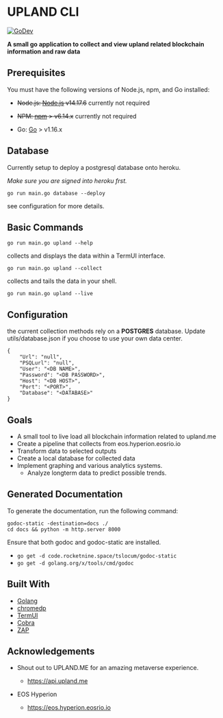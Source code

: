 # UPLAND CLI

[![GoDev](https://img.shields.io/badge/go.dev-reference-007d9c?logo=go&logoColor=white&style=flat-square)](https://dothissomeday.com)

**A small go application to collect and view upland related blockchain information and raw data**

## Prerequisites

You must have the following versions of Node.js, npm, and Go installed:

- ~~Node.js: [Node.js](https://nodejs.org/en/) v14.17.6~~ currently not required
- ~~NPM: [npm](https://www.npmjs.com/) > v6.14.x~~ currently not required

- Go: [Go](https://golang.org/doc/install) > v1.16.x

## Database

Currently setup to deploy a postgresql database onto heroku.

_Make sure you are signed into heroku frst._

```
go run main.go database --deploy
```

see configuration for more details.

## Basic Commands

```shell
go run main.go upland --help
```

collects and displays the data within a TermUI interface.

```
go run main.go upland --collect
```

collects and tails the data in your shell.

```
go run main.go upland --live

```

## Configuration

the current collection methods rely on a **POSTGRES** database.
Update utils/database.json if you choose to use your own data center.

```
{
    "Url": "null",
    "PSQLurl": "null",
    "User": "<DB NAME>",
    "Password": "<DB PASSWORD>",
    "Host": "<DB HOST>",
    "Port": "<PORT>",
    "Database": "<DATABASE>"
}
```

## Goals

- A small tool to live load all blockchain information related to upland.me
- Create a pipeline that collects from eos.hyperion.eosrio.io
- Transform data to selected outputs
- Create a local database for collected data
- Implement graphing and various analytics systems.
  - Analyze longterm data to predict possible trends.

## Generated Documentation

To generate the documentation, run the following command:

```shell
godoc-static -destination=docs ./
cd docs && python -m http.server 8000
```

Ensure that both godoc and godoc-static are installed.

- `go get -d code.rocketnine.space/tslocum/godoc-static`
- `go get -d golang.org/x/tools/cmd/godoc`

## Built With

- [Golang]("https://go.dev/")
- [chromedp]("https://github.com/chromedp/chromedp")
- [TermUI]("https://github.com/gizak/termui")
- [Cobra]("https://github.com/spf13/cobra")
- [ZAP]("go.uber.org/zap")

## Acknowledgements

- Shout out to UPLAND.ME for an amazing metaverse experience.

  - https://api.upland.me

- EOS Hyperion
  - https://eos.hyperion.eosrio.io
